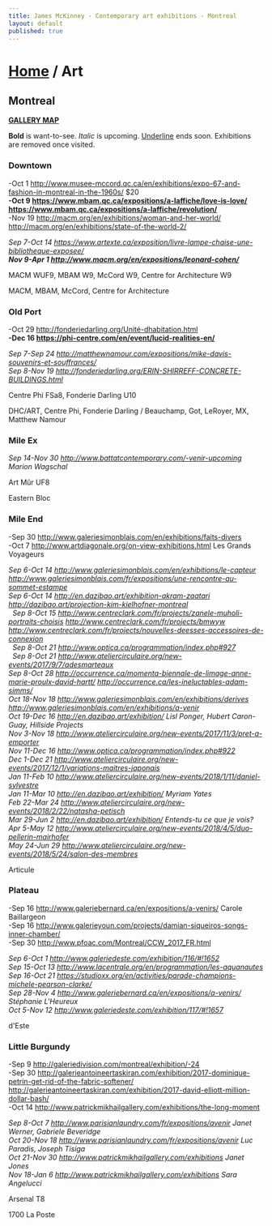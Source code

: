 ```yaml
---
title: James McKinney - Contemporary art exhibitions - Montreal
layout: default
published: true
---
```


# [Home](/) / Art

## Montreal

**[GALLERY MAP](https://www.google.com/maps/d/u/0/edit?mid=1pKDvWCvnInNN2igV2ruxxL_srzE)**

<span class="glyphicon glyphicon-info-sign" aria-hidden="true"></span> <strong>Bold</strong> is want-to-see. <em>Italic</em> is upcoming. <u>Underline</u> ends soon. Exhibitions are removed once visited.

### Downtown

-Oct 1 <http://www.musee-mccord.qc.ca/en/exhibitions/expo-67-and-fashion-in-montreal-in-the-1960s/> $20  
**-Oct 9 <https://www.mbam.qc.ca/expositions/a-laffiche/love-is-love/> <https://www.mbam.qc.ca/expositions/a-laffiche/revolution/>**  
-Nov 19 <http://macm.org/en/exhibitions/woman-and-her-world/> <http://macm.org/en/exhibitions/state-of-the-world-2/>  

_Sep 7-Oct 14 <https://www.artexte.ca/exposition/livre-lampe-chaise-une-bibliotheque-exposee/>_  
_**Nov 9-Apr 1 <http://www.macm.org/en/expositions/leonard-cohen/>**_  

<span class="glyphicon glyphicon-time" aria-hidden="true"></span> MACM WUF9, MBAM W9, McCord W9, Centre for Architecture W9

<span class="glyphicon glyphicon-calendar" aria-hidden="true"></span> MACM, MBAM, McCord, Centre for Architecture

### Old Port

-Oct 29 <http://fonderiedarling.org/Unité-dhabitation.html>  
**-Dec 16 <https://phi-centre.com/en/event/lucid-realities-en/>**  

_Sep 7-Sep 24 <http://matthewnamour.com/expositions/mike-davis-souvenirs-et-souffrances/>_  
_Sep 8-Nov 19 <http://fonderiedarling.org/ERIN-SHIRREFF-CONCRETE-BUILDINGS.html>_  

<span class="glyphicon glyphicon-time" aria-hidden="true"></span> Centre Phi FSa8, Fonderie Darling U10

<span class="glyphicon glyphicon-calendar" aria-hidden="true"></span> DHC/ART, Centre Phi, Fonderie Darling / Beauchamp, Got, LeRoyer, MX, Matthew Namour

### Mile Ex

_Sep 14-Nov 30 <http://www.battatcontemporary.com/-venir-upcoming> Marion Wagschal_  

<span class="glyphicon glyphicon-time" aria-hidden="true"></span> Art Mûr UF8

<span class="glyphicon glyphicon-calendar" aria-hidden="true"></span> Eastern Bloc

### Mile End

-Sep 30 <http://www.galeriesimonblais.com/en/exhibitions/faits-divers>  
-Oct 7 <http://www.artdiagonale.org/on-view-exhibitions.html> Les Grands Voyageurs  

_Sep 6-Oct 14 <http://www.galeriesimonblais.com/en/exhibitions/le-capteur> <http://www.galeriesimonblais.com/fr/expositions/une-rencontre-au-sommet-estampe>_  
_Sep 6-Oct 14 <http://en.dazibao.art/exhibition-akram-zaatari> <http://dazibao.art/projection-kim-kielhofner-montreal>_  
  _Sep 8-Oct 15 <http://www.centreclark.com/fr/projects/zanele-muholi-portraits-choisis> <http://www.centreclark.com/fr/projects/bmwyw> <http://www.centreclark.com/fr/projects/nouvelles-deesses-accessoires-de-connexion>_  
  _Sep 8-Oct 21 <http://www.optica.ca/programmation/index.php#927>_  
  _Sep 8-Oct 21 <http://www.ateliercirculaire.org/new-events/2017/9/7/adesmarteaux>_  
  _Sep 8-Oct 28 <http://occurrence.ca/momenta-biennale-de-limage-anne-marie-proulx-david-hartt/> <http://occurrence.ca/les-ineluctables-adam-simms/>_  
_Oct 18-Nov 18 <http://www.galeriesimonblais.com/en/exhibitions/derives> <http://www.galeriesimonblais.com/en/exhibitions/a-venir>_  
_Oct 19-Dec 16 <http://en.dazibao.art/exhibition/> Lisl Ponger, Hubert Caron-Guay, Hillside Projects_  
_Nov 3-Nov 18 <http://www.ateliercirculaire.org/new-events/2017/11/3/pret-a-emporter>_  
_Nov 11-Dec 16 <http://www.optica.ca/programmation/index.php#922>_  
_Dec 1-Dec 21 <http://www.ateliercirculaire.org/new-events/2017/12/1/variations-maitres-japonais>_  
_Jan 11-Feb 10 <http://www.ateliercirculaire.org/new-events/2018/1/11/daniel-sylvestre>_  
_Jan 11-Mar 10 <http://en.dazibao.art/exhibition/> Myriam Yates_  
_Feb 22-Mar 24 <http://www.ateliercirculaire.org/new-events/2018/2/22/natasha-petisch>_  
_Mar 29-Jun 2 <http://en.dazibao.art/exhibition/> Entends-tu ce que je vois?_  
_Apr 5-May 12 <http://www.ateliercirculaire.org/new-events/2018/4/5/duo-pellerin-mairhofer>_  
_May 24-Jun 29 <http://www.ateliercirculaire.org/new-events/2018/5/24/salon-des-membres>_  

<span class="glyphicon glyphicon-calendar" aria-hidden="true"></span> Articule

### Plateau

-Sep 16 <http://www.galeriebernard.ca/en/expositions/a-venirs/> Carole Baillargeon  
-Sep 16 <http://www.galerieyoun.com/projects/damian-siqueiros-songs-inner-chamber/>  
-Sep 30 <http://www.pfoac.com/Montreal/CCW_2017_FR.html>  

_Sep 6-Oct 1 <http://www.galeriedeste.com/exhibition/116/#!1652>_  
_Sep 15-Oct 13 <http://www.lacentrale.org/en/programmation/les-aquanautes>_  
_Sep 16-Oct 21 <https://studioxx.org/en/activities/parade-champions-michele-pearson-clarke/>_  
_Sep 28-Nov 4 <http://www.galeriebernard.ca/en/expositions/a-venirs/> Stéphanie L'Heureux_  
_Oct 5-Nov 12 <http://www.galeriedeste.com/exhibition/117/#!1657>_  

<span class="glyphicon glyphicon-calendar" aria-hidden="true"></span> d'Este

### Little Burgundy

-Sep 9 <http://galeriedivision.com/montreal/exhibition/-24>  
-Sep 30 <http://galerieantoineertaskiran.com/exhibition/2017-dominique-petrin-get-rid-of-the-fabric-softener/> <http://galerieantoineertaskiran.com/exhibition/2017-david-elliott-million-dollar-bash/>  
-Oct 14 <http://www.patrickmikhailgallery.com/exhibitions/the-long-moment>  

_Sep 8-Oct 7 <http://www.parisianlaundry.com/fr/expositions/avenir> Janet Werner, Gabriele Beveridge_  
_Oct 20-Nov 18 <http://www.parisianlaundry.com/fr/expositions/avenir> Luc Paradis, Joseph Tisiga_  
_Oct 21-Nov 30 <http://www.patrickmikhailgallery.com/exhibitions> Janet Jones_  
_Nov 18-Jan 6 <http://www.patrickmikhailgallery.com/exhibitions> Sara Angelucci_  

<span class="glyphicon glyphicon-time" aria-hidden="true"></span> Arsenal T8

<span class="glyphicon glyphicon-calendar" aria-hidden="true"></span> 1700 La Poste

